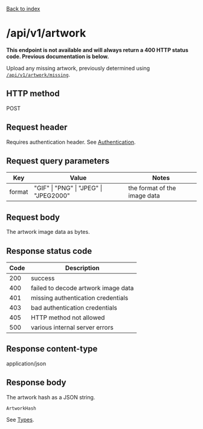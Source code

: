 [Back to index](/)

# /api/v1/artwork

**This endpoint is not available and will always return a 400 HTTP status**
**code. Previous documentation is below.**

Upload any missing artwork, previously determined using [`/api/v1/artwork/missing`](/artwork__missing).

## HTTP method

POST

## Request header

Requires authentication header. See [Authentication](/#authentication).

## Request query parameters

| Key | Value | Notes |
|-----|-------|-------|
| format | "GIF" \| "PNG" \| "JPEG" \| "JPEG2000" | the format of the image data |

## Request body

The artwork image data as bytes.

## Response status code

| Code | Description |
|------|-------------|
|200 | success |
|400 | failed to decode artwork image data |
|401 | missing authentication credentials |
|403 | bad authentication credentials |
|405 | HTTP method not allowed |
|500 | various internal server errors |

## Response content-type

application/json

## Response body

The artwork hash as a JSON string.

```
ArtworkHash
```

See [Types](/types).
